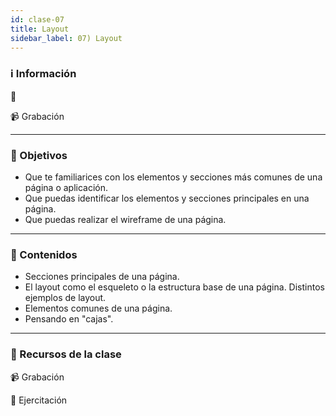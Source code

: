 ```yaml
---
id: clase-07
title: Layout
sidebar_label: 07) Layout
---
```


### ℹ️ Información

📆

📹 Grabación

---

### 🏁 Objetivos

- Que te familiarices con los elementos y secciones más comunes de una página o aplicación.
- Que puedas identificar los elementos y secciones principales en una página.
- Que puedas realizar el wireframe de una página.

---

### 📝 Contenidos

- Secciones principales de una página.
- El layout como el esqueleto o la estructura base de una página. Distintos ejemplos de layout.
- Elementos comunes de una página.
- Pensando en "cajas".

---

### 🚀 Recursos de la clase

📹 Grabación

💪 Ejercitación
